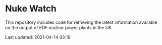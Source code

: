 # Nuke Watch

This repository includes code for retrieving the latest information available on the output of EDF nuclear power plants in the UK.

Last updated: 2021-04-14 03:16